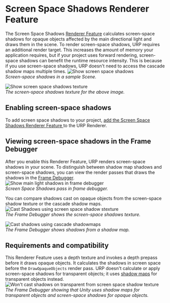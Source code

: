 # Screen Space Shadows Renderer Feature

The Screen Space Shadows [Renderer Feature](urp-renderer-feature.md) calculates screen-space shadows for opaque objects affected by the main directional light and draws them in the scene. To render screen-space shadows, URP requires an additional render target. This increases the amount of memory your application requires, but if your project uses forward rendering, screen-space shadows can benefit the runtime resource intensity. This is because if you use screen-space shadows, URP doesn't need to access the cascade shadow maps multiple times.
![Show screen space shadows](Images/ssshadows/ssshadows-result.png)<br/>*Screen-space shadows in a sample Scene.*

![Show screen space shadows texture](Images/ssshadows/ssshadows-shadow-texture.png)<br/>*The screen-space shadows texture for the above image.*

## Enabling screen-space shadows

To add screen space shadows to your project, [add the Screen Space Shadows Renderer Feature ](urp-renderer-feature-how-to-add.md) to the URP Renderer.

## Viewing screen-space shadows in the Frame Debugger

After you enable this Renderer Feature, URP renders screen-space shadows in your scene. To distinguish between shadow map shadows and screen-space shadows, you can view the render passes that draws the shadows in the [Frame Debugger](https://docs.unity3d.com/Manual/FrameDebugger.html).
![Show main light shadows in frame debugger](Images/ssshadows/ssshadows-framedebugger.png)<br/>*Screen Space Shadows pass in frame debugger.*

You can compare shadows cast on opaque objects from the screen-space shadow texture or the cascade shadow maps.
![Cast Shadows using screen space shadow stexture](Images/ssshadows/ssshadows-cast-shadow-using-screenspace.png)<br/>*The Frame Debugger shows the screen-space shadows texture.*

![Cast shadows using cascade shadowmaps](Images/ssshadows/ssshadows-cast-shadow-using-cascades.png)<br/>*The Frame Debugger shows shadows from a shadow map.*

## **Requirements and compatibility**

This Renderer Feature uses a depth texture and invokes a depth prepass before it draws opaque objects. It calculates the shadows in screen space before the `DrawOpaqueObjects` render pass. URP doesn't calculate or apply screen-space shadows for transparent objects; it uses [shadow maps](urp-shadows.md) for transparent objects instead. ![Won't cast shadows on transparent from screen space shadow texture](Images/ssshadows/ssshadows-cast-shadow-totransparent.png)*<br/>The Frame Debugger showing that Unity uses shadow maps for transparent objects and screen-space shadows for opaque objects.*
